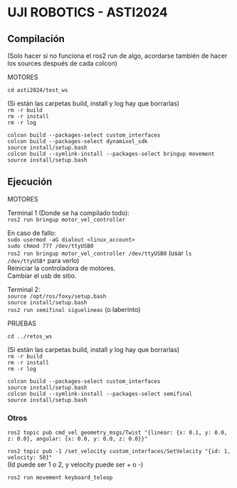 # UJI ROBOTICS - ASTI2024


## Compilación

(Solo hacer si no funciona el ros2 run de algo, acordarse también de hacer los sources después de cada colcon)

MOTORES

`cd asti2024/test_ws`

(Si están las carpetas build, install y log hay que borrarlas)  
`rm -r build`  
`rm -r install`  
`rm -r log`

`colcon build --packages-select custom_interfaces`  
`colcon build --packages-select dynamixel_sdk`  
`source install/setup.bash`  
`colcon build --symlink-install --packages-select bringup movement`  
`source install/setup.bash`



## Ejecución

MOTORES

Terminal 1 (Donde se ha compilado todo):  
`ros2 run bringup motor_vel_controller`

En caso de fallo:  
`sudo usermod -aG dialout <linux_account>`  
`sudo chmod 777 /dev/ttyUSB0`  
`ros2 run bringup motor_vel_controller /dev/ttyUSB0`   (usar `ls /dev/ttyUSB*` para verlo)  
Reiniciar la controladora de motores.  
Cambiar el usb de sitio.

Terminal 2:   
`source /opt/ros/foxy/setup.bash`  
`source install/setup.bash`  
`ros2 run semifinal siguelineas`  (o laberinto)




PRUEBAS

`cd ../retos_ws`

(Si están las carpetas build, install y log hay que borrarlas)  
`rm -r build`  
`rm -r install`  
`rm -r log`  

`colcon build --packages-select custom_interfaces`  
`source install/setup.bash`  
`colcon build --symlink-install --packages-select semifinal`  
`source install/setup.bash`















### Otros

`ros2 topic pub cmd_vel geometry_msgs/Twist "{linear: {x: 0.1, y: 0.0, z: 0.0}, angular: {x: 0.0, y: 0.0, z: 0.0}}"`

`ros2 topic pub -1 /set_velocity custom_interfaces/SetVelocity "{id: 1, velocity: 50}"`  
(Id puede ser 1 o 2, y velocity puede ser + o -)

`ros2 run movement keyboard_teleop`

